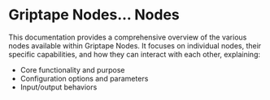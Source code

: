 # Griptape Nodes... **Nodes**

This documentation provides a comprehensive overview of the various nodes available within Griptape Nodes. It focuses on individual nodes, their specific capabilities, and how they can interact with each other, explaining:

- Core functionality and purpose
- Configuration options and parameters
- Input/output behaviors
